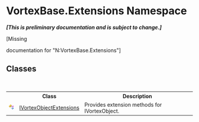 # VortexBase.Extensions Namespace
 _**\[This is preliminary documentation and is subject to change.\]**_

\[Missing <summary> documentation for "N:VortexBase.Extensions"\]


## Classes
&nbsp;<table><tr><th></th><th>Class</th><th>Description</th></tr><tr><td>![Public class](media/pubclass.gif "Public class")</td><td><a href="T_VortexBase_Extensions_IVortexObjectExtensions.md">IVortexObjectExtensions</a></td><td>
Provides extension methods for IVortexObject.</td></tr></table>&nbsp;
